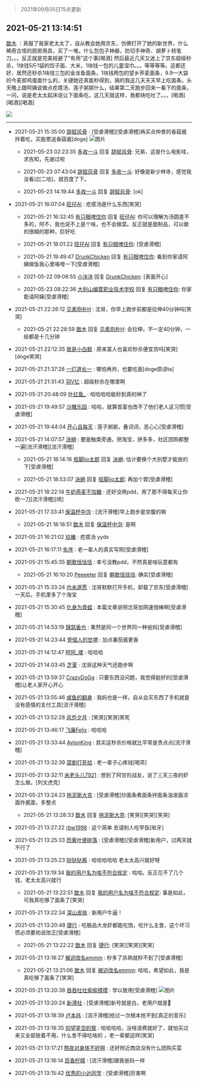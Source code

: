 > 2021年09月05日15点更新
<link rel="stylesheet" href="https://cdn.jsdelivr.net/gh/taotie6/sampleJSON@main/css/photo_show.css">


 ## 2021-05-21 13:14:51 

 [㪚木](https://www.coolapk.com/feed/27120037?shareKey=MDE5YWNmZWEyODllNjEzMTc3Zjg~) ：真服了我家老太太了，自从教会她用京东，仿佛打开了她的新世界，什么稀奇古怪的厨房用具，买了一堆。什么包包子神器，防切手神奇、胡萝卜转笔刀。。。反正就是完美规避了“有用”这个事[喝酒]
然后最近几天又迷上了京东超级秒杀，1块钱5斤1袋的饺子面、大米，1块钱一包的儿童湿巾。。。等等等等<!--break-->。这都还好，居然还秒杀1块钱三包的金龙鱼面条，1块钱两包的望乡荞麦面条，9.9一大袋的今麦郎鸡蛋面什么的，关键她还真能秒得到，搞的我这几天天天早上吃面条。头天晚上跟阿姨说做点疙瘩汤、莲子粥粥什么，结果第二天跑步回来一看下的面条，一问，说是老太太起床说让下面条吃，这几天就这样，我都快吃吐了。。。[喝酒][喝酒][喝酒] 

<div class="album">
<img class="img-item" src="https://image.coolapk.com/feed/2020/0606/14/1081091_39c516f3_5623_1393@320x180.gif" />
</div>

 ------- 

- 2021-05-21 15:35:00 [辞赋风骨](uid=875865) : [受虐滑稽][受虐滑稽]再买点仲景的香菇酱拌着吃，买股票送香菇酱[doge] ![图片](https://image.coolapk.com/feed/2020/1114/11/875865_fdb35e84_4069_5092@279x116.gif)

    - 2021-05-23 02:23:35 [多收一斗](uid=3178605) 回复 [辞赋风骨](uid=875865): 兄弟，这是什么电影哇，求告知，先谢过啦 

    - 2021-05-23 07:43:04 [辞赋风骨](uid=875865) 回复 [多收一斗](uid=3178605): 好像是新少林寺，感觉我没看过[二哈]，就百度了下。 

    - 2021-05-23 14:19:44 [多收一斗](uid=3178605) 回复 [辞赋风骨](uid=875865): [ok] 

- 2021-05-21 16:07:04 [旺仔AI](uid=1316908) : 疙瘩汤是什么东西[笑哭] 

    - 2021-05-21 16:32:45 [有只眼啤住你](uid=4226102) 回复 [旺仔AI](uid=1316908): 你可以理解为汤圆差不多的，阿不，我也说不上是个啥，也不会做菜。反正就是面制品，可以做的很糊的那种，巨好吃 

    - 2021-05-21 18:01:22 [旺仔AI](uid=1316908) 回复 [有只眼啤住你](uid=4226102): [受虐滑稽] 

    - 2021-05-21 19:49:47 [DrunkChicken](uid=1512379) 回复 [有只眼啤住你](uid=4226102): 看到你家请阿姨做饭我心里咯噔一下[受虐滑稽] 

    - 2021-05-22 09:06:55 [小沣沣](uid=1076164) 回复 [DrunkChicken](uid=1512379): [表面开心] 

    - 2021-05-23 08:22:36 [大别山编筐职业技术学校](uid=2949759) 回复 [有只眼啤住你](uid=4226102): 你家能请阿姨[受虐滑稽] 

- 2021-05-21 22:26:12 [见素抱朴H](uid=1014158) : 沈哥，你早上跑步前都是拉伸40分钟吗[笑哭] 

    - 2021-05-21 22:28:59 [㪚木](uid=1081091) 回复 [见素抱朴H](uid=1014158): 会拉伸，不一定40分钟，一般都是十几分钟 

- 2021-05-21 22:12:35 [我是小白额](uid=2212394) : 原来富人也喜欢秒杀便宜货吗[笑哭][doge笑哭] 

- 2021-05-21 21:37:28 [一灯道长一](uid=2901910) : 哪怕再帅，也要吃面[doge原谅ta] 

- 2021-05-21 21:31:43 [羽V忆](uid=1291531) : 超级秒杀在哪里啊 

- 2021-05-21 20:48:09 [叶红鱼_](uid=728808) : 哈哈哈哈能秒到真的神了 

- 2021-05-21 19:49:57 [沙雕乐园](uid=2447129) : 哈哈，就算首富也改不了他们老人这习惯[受虐滑稽] 

- 2021-05-21 19:44:04 [开心且每天](uid=1578393) : 莲子粥粥，叠词词，恶心心[受虐滑稽] 

- 2021-05-21 14:07:57 [決絕](uid=2288436) : 要是触类旁通，把淘宝，拼多多，社区团购都整一遍[流汗滑稽][流汗滑稽] 

    - 2021-05-21 18:14:16 [抠脚jio太郎](uid=3743725) 回复 [決絕](uid=2288436): 估计要换个大别墅才能放的下[受虐滑稽] 

    - 2021-05-21 18:53:07 [決絕](uid=2288436) 回复 [抠脚jio太郎](uid=3743725): 再加个胃[受虐滑稽] 

- 2021-05-21 18:22:14 [牛奶燕麦不加糖](uid=633325) : 还好没用pdd，用了那不得每天让你砍一刀[流汗滑稽][喷] 

- 2021-05-21 17:33:41 [保温杯中泡](uid=832725) : [流汗滑稽]早上跑步是空腹的嘛 

    - 2021-05-21 18:16:51 [㪚木](uid=1081091) 回复 [保温杯中泡](uid=832725): 是啊 

- 2021-05-21 16:21:02 [玖曦](uid=3152789) : 疙瘩汤 yyds 

- 2021-05-21 16:17:11 [失序](uid=1009107) : 老一辈人的真实写照[受虐滑稽] 

- 2021-05-21 15:45:35 [朝歌恬恬恬](uid=954235) : 幸亏没教pdd，不然真是啥玩意都有 

    - 2021-05-21 16:10:20 [Peeeeter](uid=3331505) 回复 [朝歌恬恬恬](uid=954235): 确实[受虐滑稽] 

- 2021-05-21 15:33:24 [也未遂愿](uid=3056500) : 沈哥默默打开手机，卸载了京东[受虐滑稽]一天后，手机里多了个淘宝 

- 2021-05-21 15:30:45 [化身为青蛙](uid=1209189) : 本篇文章说明沈哥加网速很棒啊[受虐滑稽] 

- 2021-05-21 14:53:19 [锦瑟香也](uid=627546) : 果然是同一个世界同一种爸妈[受虐滑稽] 

- 2021-05-21 14:23:44 [壹個人的丗堺](uid=1461483) : 加点番茄酱更香 

- 2021-05-21 14:12:47 [呵阿_喽](uid=2205164) : 哈哈哈 

- 2021-05-21 14:03:45 [芝夏](uid=3226904) : 沈哥这种天气还跑步啊 

- 2021-05-21 13:59:37 [CrazyDoGg](uid=1508206) : 只要东西没问题，我觉得挺好的[受虐滑稽]让老人家开心开心 

- 2021-05-21 13:55:46 [咸鱼的翻身](uid=3945270) : 我妈也是一样，自从会买东西了手机就是没有感情的支付工具[流汗滑稽] 

- 2021-05-21 13:52:28 [风乔夕月](uid=2725527) : [笑哭][笑哭]笑死 

- 2021-05-21 13:46:17 [飞廉Felix](uid=900024) : 哈哈哈 

- 2021-05-21 13:33:44 [AvlonKing](uid=964891) : 其实这秒杀价格就比平常是贵点点[流汗滑稽] 

- 2021-05-21 13:32:39 [腐剧打死给](uid=1391153) : 老一辈子心疼钱[喝茶] 

- 2021-05-21 13:32:11 [米老头儿7921](uid=3247034) : 想到了阿甘的战友，说了三天三夜的虾怎么做。[列文虎克] 

- 2021-05-21 13:24:23 [拖泥斯大克](uid=1426243) : [受虐滑稽]炒面条煮面条拌面条油泼面凉面炸酱面，多整点 

    - 2021-05-21 13:28:33 [㪚木](uid=1081091) 回复 [拖泥斯大克](uid=1426243): [笑哭][笑哭][笑哭] 

- 2021-05-21 13:27:22 [rbw1998](uid=602980) : 这个简单 去请别人吃早饭[呲牙] 

- 2021-05-21 13:25:33 [而黄叶便碎落](uid=2845514) : [受虐滑稽][受虐滑稽]新用户，过两天就不行了 

- 2021-05-21 13:25:23 [哒哒哒酱](uid=3456742) : 哈哈哈哈哈 老太太高兴就好呀 

- 2021-05-21 13:19:34 [我的用户名为啥不符合规定](uid=1114002) : 哈哈。反正花不了几个钱，老太太高兴就行 

    - 2021-05-21 13:22:51 [㪚木](uid=1081091) 回复 [我的用户名为啥不符合规定](uid=1114002): 事是如此，可我真吃够了面条了[笑哭] 

- 2021-05-21 13:22:34 [深山皮肤](uid=1835149) : 新用户牛逼！ 

- 2021-05-21 13:20:48 [捷行](uid=1629443) : 吃极品大龙虾都能吃饱，吃什么主食，这个坏习惯必须要劝说改正[受虐滑稽] 

    - 2021-05-21 13:22:22 [㪚木](uid=1081091) 回复 [捷行](uid=1629443): [笑哭][笑哭][笑哭] 

- 2021-05-21 13:18:27 [被迫改名emmm](uid=3302275) : 秒多了杀熟就秒不到了[受虐滑稽] 

    - 2021-05-21 13:21:06 [㪚木](uid=1081091) 回复 [被迫改名emmm](uid=3302275): 哈哈，希望如此，我是真吃够了面条了[笑哭] 

- 2021-05-21 13:20:38 [吞吞吐吐偷偷摸摸](uid=4177414) : 学以致用[受虐滑稽] ![图片](https://image.coolapk.com/feed/2019/0507/23/1081091_4586_1095@230x167.gif)

- 2021-05-21 13:20:24 [新滑社](uid=2627292) : [受虐滑稽]新号就是白，老用户就是🐶 

- 2021-05-21 13:18:39 [卢本祎](uid=2851774) : [流汗滑稽]抢过一次根本抢不到[真正的音乐] 

- 2021-05-21 13:18:35 [仰望星空的黎](uid=1961388) : 哈哈哈哈，没啥浪费就好了，就怕买过来又全部放着不用，什么舍不得吃啥的 ，老一辈都这样[笑哭] 

- 2021-05-21 13:17:21 [熬夜对身体不好啊](uid=1541994) : 还好附近商店没有什么团购买菜 

- 2021-05-21 13:16:14 [百香柠檬](uid=2068085) : [流汗滑稽]跟我爸妈一样 

- 2021-05-21 13:15:42 [优秀的小达同学](uid=3114536) : [受虐滑稽]厉害啊 

